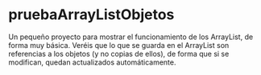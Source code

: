 pruebaArrayListObjetos
======================

Un pequeño proyecto para mostrar el funcionamiento de los ArrayList, de forma muy básica. Veréis que lo que se guarda en el ArrayList son referencias a los objetos (y no copias de ellos), de forma que si se modifican, quedan actualizados automáticamente. 
